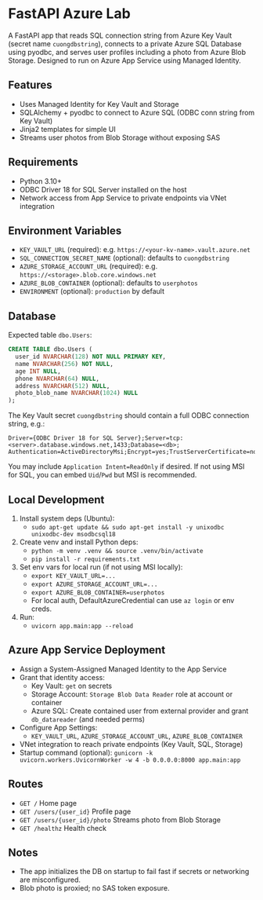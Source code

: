 # FastAPI Azure Lab

A FastAPI app that reads SQL connection string from Azure Key Vault (secret name `cuongdbstring`), connects to a private Azure SQL Database using pyodbc, and serves user profiles including a photo from Azure Blob Storage. Designed to run on Azure App Service using Managed Identity.

## Features
- Uses Managed Identity for Key Vault and Storage
- SQLAlchemy + pyodbc to connect to Azure SQL (ODBC conn string from Key Vault)
- Jinja2 templates for simple UI
- Streams user photos from Blob Storage without exposing SAS

## Requirements
- Python 3.10+
- ODBC Driver 18 for SQL Server installed on the host
- Network access from App Service to private endpoints via VNet integration

## Environment Variables
- `KEY_VAULT_URL` (required): e.g. `https://<your-kv-name>.vault.azure.net`
- `SQL_CONNECTION_SECRET_NAME` (optional): defaults to `cuongdbstring`
- `AZURE_STORAGE_ACCOUNT_URL` (required): e.g. `https://<storage>.blob.core.windows.net`
- `AZURE_BLOB_CONTAINER` (optional): defaults to `userphotos`
- `ENVIRONMENT` (optional): `production` by default

## Database
Expected table `dbo.Users`:

```sql
CREATE TABLE dbo.Users (
  user_id NVARCHAR(128) NOT NULL PRIMARY KEY,
  name NVARCHAR(256) NOT NULL,
  age INT NULL,
  phone NVARCHAR(64) NULL,
  address NVARCHAR(512) NULL,
  photo_blob_name NVARCHAR(1024) NULL
);
```

The Key Vault secret `cuongdbstring` should contain a full ODBC connection string, e.g.:

```
Driver={ODBC Driver 18 for SQL Server};Server=tcp:<server>.database.windows.net,1433;Database=<db>;
Authentication=ActiveDirectoryMsi;Encrypt=yes;TrustServerCertificate=no;
```

You may include `Application Intent=ReadOnly` if desired. If not using MSI for SQL, you can embed `Uid`/`Pwd` but MSI is recommended.

## Local Development
1. Install system deps (Ubuntu):
   - `sudo apt-get update && sudo apt-get install -y unixodbc unixodbc-dev msodbcsql18`
2. Create venv and install Python deps:
   - `python -m venv .venv && source .venv/bin/activate`
   - `pip install -r requirements.txt`
3. Set env vars for local run (if not using MSI locally):
   - `export KEY_VAULT_URL=...`
   - `export AZURE_STORAGE_ACCOUNT_URL=...`
   - `export AZURE_BLOB_CONTAINER=userphotos`
   - For local auth, DefaultAzureCredential can use `az login` or env creds.
4. Run:
   - `uvicorn app.main:app --reload`

## Azure App Service Deployment
- Assign a System-Assigned Managed Identity to the App Service
- Grant that identity access:
  - Key Vault: `get` on secrets
  - Storage Account: `Storage Blob Data Reader` role at account or container
  - Azure SQL: Create contained user from external provider and grant `db_datareader` (and needed perms)
- Configure App Settings:
  - `KEY_VAULT_URL`, `AZURE_STORAGE_ACCOUNT_URL`, `AZURE_BLOB_CONTAINER`
- VNet integration to reach private endpoints (Key Vault, SQL, Storage)
- Startup command (optional): `gunicorn -k uvicorn.workers.UvicornWorker -w 4 -b 0.0.0.0:8000 app.main:app`

## Routes
- `GET /` Home page
- `GET /users/{user_id}` Profile page
- `GET /users/{user_id}/photo` Streams photo from Blob Storage
- `GET /healthz` Health check

## Notes
- The app initializes the DB on startup to fail fast if secrets or networking are misconfigured.
- Blob photo is proxied; no SAS token exposure. 
